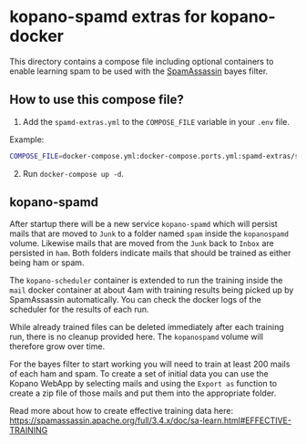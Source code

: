 # kopano-spamd extras for kopano-docker

This directory contains a compose file including optional containers to enable learning spam to be used with the [SpamAssassin](https://spamassassin.apache.org/) bayes filter.

## How to use this compose file?

1. Add the `spamd-extras.yml` to the `COMPOSE_FILE` variable in your `.env` file.

Example:

```bash
COMPOSE_FILE=docker-compose.yml:docker-compose.ports.yml:spamd-extras/spamd-extras.yml
```

2. Run `docker-compose up -d`.


## kopano-spamd

After startup there will be a new service `kopano-spamd` which will persist mails that are moved to `Junk` to a folder named `spam` inside the `kopanospamd` volume.
Likewise mails that are moved from the `Junk` back to `Inbox` are persisted in `ham`. Both folders indicate mails that should be trained as either being ham or spam.

The `kopano-scheduler` container is extended to run the training inside the `mail` docker container at about 4am with training results being picked up by SpamAssassin
automatically. You can check the docker logs of the scheduler for the results of each run.

While already trained files can be deleted immediately after each training run, there is no cleanup provided here. The `kopanospamd` volume will therefore grow over time.

For the bayes filter to start working you will need to train at least 200 mails of each ham and spam. To create a set of initial data you can use the Kopano WebApp
by selecting mails and using the `Export as` function to create a zip file of those mails and put them into the appropriate folder.

Read more about how to create effective training data here: https://spamassassin.apache.org/full/3.4.x/doc/sa-learn.html#EFFECTIVE-TRAINING
